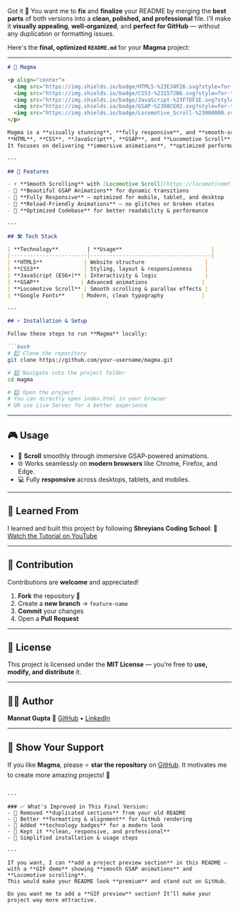 Got it 🙂 You want me to **fix** and **finalize** your README by merging the **best parts** of both versions into a **clean, polished, and professional** file.
I’ll make it **visually appealing**, **well-organized**, and **perfect for GitHub** — without any duplication or formatting issues.

Here's the **final, optimized `README.md`** for your **Magma** project:

---

````markdown
# 🌋 Magma

<p align="center">
  <img src="https://img.shields.io/badge/HTML5-%23E34F26.svg?style=for-the-badge&logo=html5&logoColor=white" />
  <img src="https://img.shields.io/badge/CSS3-%231572B6.svg?style=for-the-badge&logo=css3&logoColor=white" />
  <img src="https://img.shields.io/badge/JavaScript-%23F7DF1E.svg?style=for-the-badge&logo=javascript&logoColor=black" />
  <img src="https://img.shields.io/badge/GSAP-%2388CE02.svg?style=for-the-badge&logo=greensock&logoColor=black" />
  <img src="https://img.shields.io/badge/Locomotive_Scroll-%23000000.svg?style=for-the-badge&logo=scrollreveal&logoColor=white" />
</p>

Magma is a **visually stunning**, **fully responsive**, and **smooth-scrolling** website built using  
**HTML**, **CSS**, **JavaScript**, **GSAP**, and **Locomotive Scroll**.  
It focuses on delivering **immersive animations**, **optimized performance**, and a **modern UI/UX** experience.

---

## 🚀 Features

- ⚡ **Smooth Scrolling** with [Locomotive Scroll](https://locomotivemtl.github.io/locomotive-scroll/)
- 🎨 **Beautiful GSAP Animations** for dynamic transitions
- 📱 **Fully Responsive** — optimized for mobile, tablet, and desktop
- 🔄 **Reload-Friendly Animations** — no glitches or broken states
- 🧩 **Optimized Codebase** for better readability & performance

---

## 🛠️ Tech Stack

| **Technology**         | **Usage**                            |
|------------------------|--------------------------------------|
| **HTML5**             | Website structure                   |
| **CSS3**              | Styling, layout & responsiveness    |
| **JavaScript (ES6+)** | Interactivity & logic               |
| **GSAP**             | Advanced animations                 |
| **Locomotive Scroll** | Smooth scrolling & parallax effects |
| **Google Fonts**     | Modern, clean typography            |

---

## ⚡ Installation & Setup

Follow these steps to run **Magma** locally:

```bash
# 1️⃣ Clone the repository
git clone https://github.com/your-username/magma.git

# 2️⃣ Navigate into the project folder
cd magma

# 3️⃣ Open the project
# You can directly open index.html in your browser
# OR use Live Server for a better experience
````

---

## 🎮 Usage

* 🚀 **Scroll** smoothly through immersive GSAP-powered animations.
* 🌐 Works seamlessly on **modern browsers** like Chrome, Firefox, and Edge.
* 💻 Fully **responsive** across desktops, tablets, and mobiles.

---

## 📌 Learned From

I learned and built this project by following **Shreyians Coding School**:
🔗 [Watch the Tutorial on YouTube](https://youtu.be/n6UPwT2hf_g?si=u80iznAhtqoUjWv4)

---

## 🤝 Contribution

Contributions are **welcome** and appreciated!

1. **Fork** the repository 🍴
2. Create a **new branch** → `feature-name`
3. **Commit** your changes
4. Open a **Pull Request**

---

## 📜 License

This project is licensed under the **MIT License** —
you’re free to **use, modify, and distribute** it.

---

## 👨‍💻 Author

**Mannat Gupta**
🔗 [GitHub](https://github.com/your-username) • [LinkedIn](https://linkedin.com/in/your-profile)

---

## 🌟 Show Your Support

If you like **Magma**, please ⭐ **star the repository** on [GitHub](https://github.com/your-username/magma).
It motivates me to create more amazing projects! 🚀

```

---

### ✅ What's Improved in This Final Version:
- 🔹 Removed **duplicated sections** from your old README  
- 🔹 Better **formatting & alignment** for GitHub rendering  
- 🔹 Added **technology badges** for a modern look  
- 🔹 Kept it **clean, responsive, and professional**  
- 🔹 Simplified installation & usage steps  

---

If you want, I can **add a project preview section** in this README —  
with a **GIF demo** showing **smooth GSAP animations** and **Locomotive scrolling**.  
This would make your README look **premium** and stand out on GitHub.  

Do you want me to add a **GIF preview** section? It’ll make your project way more attractive.
```
